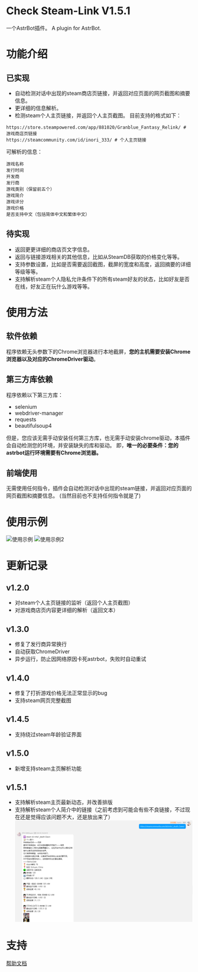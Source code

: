 # Check Steam-Link V1.5.1

一个AstrBot插件。
A plugin for AstrBot.

# 功能介绍
## 已实现
- 自动检测对话中出现的steam商店页链接，并返回对应页面的网页截图和摘要信息。
- 更详细的信息解析。
- 检测steam个人主页链接，并返回个人主页截图。
  目前支持的格式如下：
```
https://store.steampowered.com/app/881020/Granblue_Fantasy_Relink/ # 游戏商店页链接
https://steamcommunity.com/id/inori_333/ # 个人主页链接
```
可解析的信息：
```
游戏名称
发行时间
开发商
发行商
游戏类别（保留前五个）
游戏简介
游戏评分
游戏价格
是否支持中文（包括简体中文和繁体中文）
```
## 待实现
- 返回更更详细的商店页文字信息。
- 返回与链接游戏相关的其他信息，比如从SteamDB获取的价格变化等等。
- 支持参数设置，比如是否需要返回截图，截屏的宽度和高度，返回摘要的详细等级等等。
- 支持解析steam个人隐私允许条件下的所有steam好友的状态，比如好友是否在线，好友正在玩什么游戏等等。

# 使用方法
## 软件依赖
程序依赖无头参数下的Chrome浏览器进行本地截屏，**您的主机需要安装Chrome浏览器以及对应的ChromeDriver驱动**。
## 第三方库依赖
程序依赖以下第三方库：
- selenium
- webdriver-manager
- requests
- beautifulsoup4

但是，您应该无需手动安装任何第三方库，也无需手动安装chrome驱动，本插件会自动检测您的环境，并安装缺失的库和驱动。
即，**唯一的必要条件：您的astrbot运行环境需要有Chrome浏览器。**

## 前端使用
无需使用任何指令，插件会自动检测对话中出现的steam链接，并返回对应页面的网页截图和摘要信息。
(当然目前也不支持任何指令就是了)

# 使用示例
![使用示例](sample.png)
![使用示例2](sample2.png)

# 更新记录
## v1.2.0
+ 对steam个人主页链接的监听（返回个人主页截图）
+ 对游戏商店页内容更详细的解析（返回文本）

## v1.3.0
+ 修复了发行商异常换行
+ 自动获取ChromeDriver
+ 异步运行，防止因网络原因卡死astrbot，失败时自动重试

## v1.4.0
+ 修复了打折游戏价格无法正常显示的bug
+ 支持steam网页完整截图

## v1.4.5
+ 支持绕过steam年龄验证界面

## v1.5.0
+ 新增支持steam主页解析功能

## v1.5.1
+ 支持解析steam主页最新动态，并改善排版
+ 支持解析steam个人简介中的链接（之前考虑到可能会有些不良链接，不过现在还是觉得应该问题不大，还是放出来了）
![使用示例3](sample3.png)

# 支持
[帮助文档](https://github.com/inori-3333/astrbot_plugin_steamshot)
